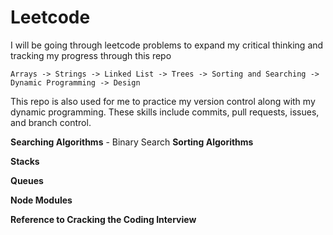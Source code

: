 # Leetcode

I will be going through leetcode problems to expand my critical thinking and tracking my progress through this repo

    
    Arrays -> Strings -> Linked List -> Trees -> Sorting and Searching -> Dynamic Programming -> Design


This repo is also used for me to practice my version control along with my dynamic programming.
These skills include commits, pull requests, issues, and branch control.

__Searching Algorithms__
    - Binary Search
__Sorting Algorithms__

__Stacks__

__Queues__

__Node Modules__

__Reference to Cracking the Coding Interview__
